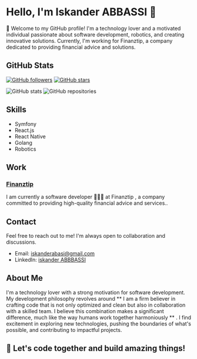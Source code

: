 # Hello, I'm Iskander ABBASSI 🚀

👋 Welcome to my GitHub profile! I'm a technology lover and a motivated individual passionate about software development, robotics, and creating innovative solutions. Currently, I'm working for Finanztip, a company dedicated to providing financial advice and solutions.

## GitHub Stats

[![GitHub followers](https://img.shields.io/github/followers/iskanderAB?label=Followers&style=social)](https://github.com/iskanderAB)
[![GitHub stars](https://img.shields.io/github/stars/iskanderab?style=social)](https://github.com/iskanderab)

![GitHub stats](https://github-readme-stats.vercel.app/api?username=iskanderab&show_icons=true&count_private=true&hide=prs,contribs&theme=radical)
![GitHub repositories](https://img.shields.io/github/repos/iskanderab?style=flat&color=brightgreen)

## Skills

- Symfony
- React.js
- React Native
- Golang
- Robotics

## Work

### [Finanztip](https://www.linkedin.com/company/finanztip)
I am currently a software developer 👨🏻‍💻  at Finanztip , a company committed to providing high-quality financial advice and services.. 


## Contact

Feel free to reach out to me! I'm always open to collaboration and discussions.

- Email: [iskanderabasi@gmail.com](mailto:your.email@example.com)
- LinkedIn: [iskander ABBBASSI](https://www.linkedin.com/in/iskander-abbassi-06807217b)

## About Me

I'm a technology lover with a strong motivation for software development. My development philosophy revolves around ** I am a firm believer in crafting code that is not only optimized and clean but also in collaboration with a skilled team. I believe this combination makes a significant difference, much like the way humans work together harmoniously ** . I find excitement in exploring new technologies, pushing the boundaries of what's possible, and contributing to impactful projects.

## 🚀 Let's code together and build amazing things!
